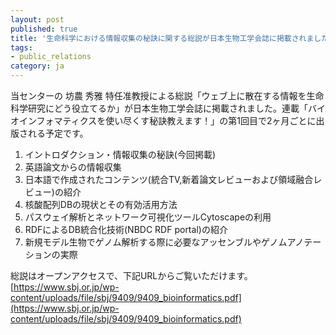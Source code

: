 ```yaml
---
layout: post
published: true
title: '生命科学における情報収集の秘訣に関する総説が日本生物工学会誌に掲載されました'
tags:
- public_relations
category: ja
---
```

当センターの 坊農 秀雅 特任准教授による総説「ウェブ上に散在する情報を生命科学研究にどう役立てるか」が日本生物工学会誌に掲載されました。連載「バイオインフォマティクスを使い尽くす秘訣教えます！」の第1回目で2ヶ月ごとに出版される予定です。

1. イントロダクション・情報収集の秘訣(今回掲載)
1. 英語論文からの情報収集
1. 日本語で作成されたコンテンツ(統合TV,新着論文レビューおよび領域融合レビュー)の紹介
1. 核酸配列DBの現状とその有効活用方法
1. パスウェイ解析とネットワーク可視化ツールCytoscapeの利用
1. RDFによるDB統合化技術(NBDC RDF portal)の紹介
1. 新規モデル生物でゲノム解析する際に必要なアッセンブルやゲノムアノテーションの実際
 

総説はオープンアクセスで、下記URLからご覧いただけます。
[https://www.sbj.or.jp/wp-content/uploads/file/sbj/9409/9409_bioinformatics.pdf](https://www.sbj.or.jp/wp-content/uploads/file/sbj/9409/9409_bioinformatics.pdf)